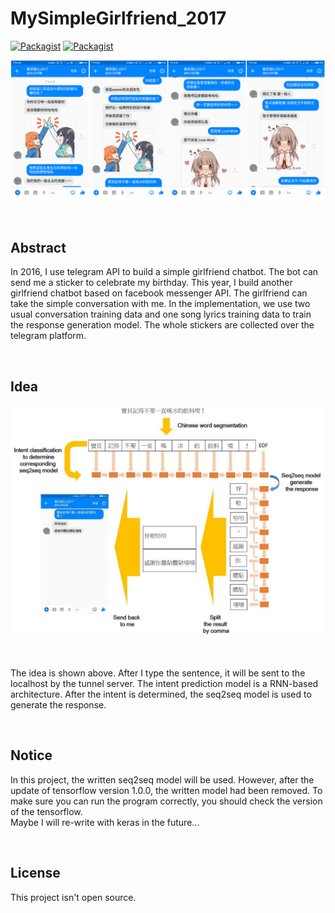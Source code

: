 # MySimpleGirlfriend_2017
[![Packagist](https://img.shields.io/badge/Python-2.7-blue.svg)]() 
[![Packagist](https://img.shields.io/badge/Tensorflow-0.1.0-blue.svg)]()</br>   

<p align="center">
  <img src="https://github.com/SunnerLi/MyGirlfriend_2017/blob/master/img/result.png"/>
</p> 

<br/>

Abstract
---
In 2016, I use telegram API to build a simple girlfriend chatbot. The bot can send me a sticker to celebrate my birthday.
This year, I build another girlfriend chatbot based on facebook messenger API.
The girlfriend can take the simple conversation with me.
In the implementation, we use two usual conversation training data and one song lyrics training data to train the response generation model.
The whole stickers are collected over the telegram platform.  

<br/>

Idea
---
<p align="center">
  <img src="https://github.com/SunnerLi/MyGirlfriend_2017/blob/master/img/idea.jpg"/>
</p> 

<br/>

The idea is shown above. After I type the sentence, it will be sent to the localhost by the tunnel server. The intent prediction model is a RNN-based architecture. 
After the intent is determined, the seq2seq model is used to generate the response.  

<br/>

Notice
---
In this project, the written seq2seq model will be used. However, after the update of tensorflow version 1.0.0, the written model had been removed. To make sure you can run the program correctly, you should check the version of the tensorflow.    
Maybe I will re-write with keras in the future...    

<br/>

License
---
This project isn't open source.

